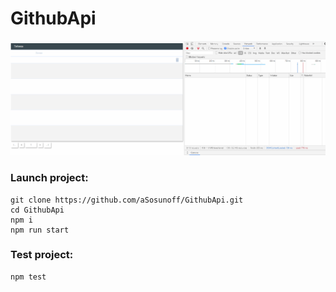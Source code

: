 # GithubApi

![GithubApi](./GithubApi.gif)

### Launch project:

```
git clone https://github.com/aSosunoff/GithubApi.git
cd GithubApi
npm i
npm run start
```

### Test project:

```
npm test
```
